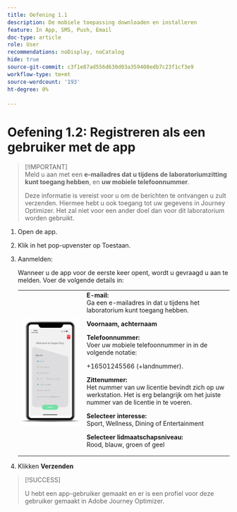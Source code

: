 ```yaml
---
title: Oefening 1.1
description: De mobiele toepassing downloaden en installeren
feature: In App, SMS, Push, Email
doc-type: article
role: User
recommendations: noDisplay, noCatalog
hide: true
source-git-commit: c3f1e87ad556d630d03a359408edb7c23f1cf3e9
workflow-type: tm+mt
source-wordcount: '193'
ht-degree: 0%

---
```



# Oefening 1.2: Registreren als een gebruiker met de app

>[!IMPORTANT]\
>Meld u aan met een **e-mailadres dat u tijdens de laboratoriumzitting kunt toegang hebben**, en **uw mobiele telefoonnummer**.
>
> Deze informatie is vereist voor u om de berichten te ontvangen u zult verzenden. Hiermee hebt u ook toegang tot uw gegevens in Journey Optimizer. Het zal niet voor een ander doel dan voor dit laboratorium worden gebruikt.

1. Open de app.
1. Klik in het pop-upvenster op Toestaan.
1. Aanmelden:

   Wanneer u de app voor de eerste keer opent, wordt u gevraagd u aan te melden. Voer de volgende details in:

   <table>
    <tr>
    <td>
    <div>
    <img alt="Toepassingsregistratie" src="../assets/1-2.png"/> 
    </div>
    </td>
    <td>
    <strong>E-mail: </strong><br>Ga een e-mailadres in dat u tijdens het laboratorium kunt toegang hebben.
    </p><p>
    <strong>Voornaam, achternaam </strong>
    </p><p>
    <strong>Telefoonnummer: </strong> <br>Voer uw mobiele telefoonnummer in in de volgende notatie: 
    <p>+16501245566 (+landnummer).
    </p><p>
    <strong>Zittenummer: </strong><br>Het nummer van uw licentie bevindt zich op uw werkstation. Het is erg belangrijk om het juiste nummer van de licentie in te voeren.
    </p><p>
    <strong>Selecteer interesse: </strong></br>Sport, Wellness, Dining of Entertainment
    </p><p>
    <strong>Selecteer lidmaatschapsniveau: </strong></br>Rood, blauw, groen of geel</p>
    </td>
    </tr>
    </table>

1. Klikken **Verzenden**

>[!SUCCESS]
>
>U hebt een app-gebruiker gemaakt en er is een profiel voor deze gebruiker gemaakt in Adobe Journey Optimizer.
